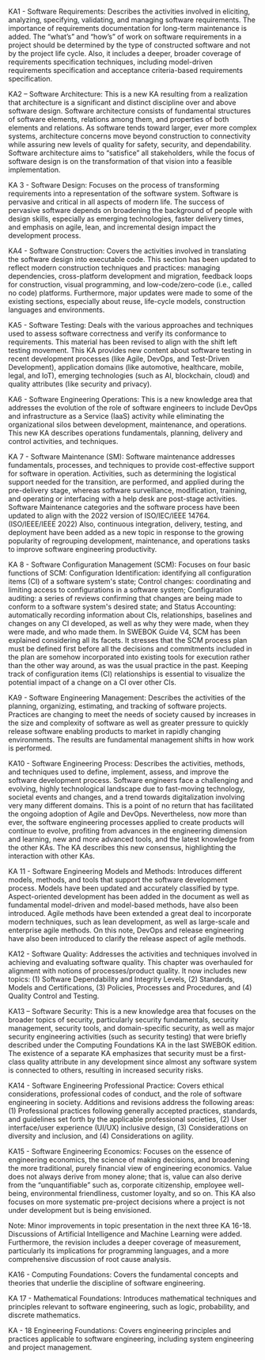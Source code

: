 KA1 - Software Requirements: Describes the activities involved in eliciting, analyzing, specifying, validating, and managing software requirements. The importance of requirements documentation for long-term maintenance is added. The “what’s” and “how’s” of work on software requirements in a project should be determined by the type of constructed software and not by the project life cycle. Also, it includes a deeper, broader coverage of requirements specification techniques, including model-driven requirements specification and acceptance criteria-based requirements specification.

KA2 – Software Architecture: This is a new KA resulting from a realization that architecture is a significant and distinct discipline over and above software design. Software architecture consists of fundamental structures of software elements, relations among them, and properties of both elements and relations. As software tends toward larger, ever more complex systems, architecture concerns move beyond construction to connectivity while assuring new levels of quality for safety, security, and dependability. Software architecture aims to “satisfice” all stakeholders, while the focus of software design is on the transformation of that vision into a feasible implementation.

KA 3 - Software Design: Focuses on the process of transforming requirements into a representation of the software system. Software is pervasive and critical in all aspects of modern life. The success of pervasive software depends on broadening the background of people with design skills, especially as emerging technologies, faster delivery times, and emphasis on agile, lean, and incremental design impact the development process.

KA4 - Software Construction: Covers the activities involved in translating the software design into executable code. This section has been updated to reflect modern construction techniques and practices: managing dependencies, cross-platform development and migration, feedback loops for construction, visual programming, and low-code/zero-code (i.e., called no code) platforms. Furthermore, major updates were made to some of the existing sections, especially about reuse, life-cycle models, construction languages and environments.

KA5 - Software Testing: Deals with the various approaches and techniques used to assess software correctness and verify its conformance to requirements. This material has been revised to align with the shift left testing movement. This KA provides new content about software testing in recent development processes (like Agile, DevOps, and Test-Driven Development), application domains (like automotive, healthcare, mobile, legal, and IoT), emerging technologies (such as AI, blockchain, cloud) and quality attributes (like security and privacy).

KA6 - Software Engineering Operations: This is a new knowledge area that addresses the evolution of the role of software engineers to include DevOps and infrastructure as a Service (IaaS) activity while eliminating the organizational silos between development, maintenance, and operations. This new KA describes operations fundamentals, planning, delivery and control activities, and techniques.

KA 7 - Software Maintenance (SM): Software maintenance addresses fundamentals, processes, and techniques to provide cost-effective support for software in operation. Activities, such as determining the logistical support needed for the transition, are performed, and applied during the pre-delivery stage, whereas software surveillance, modification, training, and operating or interfacing with a help desk are post-stage activities. Software Maintenance categories and the software process have been updated to align with the 2022 version of ISO/IEC/IEEE 14764. (ISO/IEEE/IEEE 2022) Also, continuous integration, delivery, testing, and deployment have been added as a new topic in response to the growing popularity of regrouping development, maintenance, and operations tasks to improve software engineering productivity.

KA 8 - Software Configuration Management (SCM): Focuses on four basic functions of SCM: Configuration Identification: identifying all configuration items (CI) of a software system's state; Control changes: coordinating and limiting access to configurations in a software system; Configuration auditing: a series of reviews confirming that changes are being made to conform to a software system's desired state; and Status Accounting: automatically recording information about CIs, relationships, baselines and changes on any CI developed, as well as why they were made, when they were made, and who made them. In SWEBOK Guide V4, SCM has been explained considering all its facets. It stresses that the SCM process plan must be defined first before all the decisions and commitments included in the plan are somehow incorporated into existing tools for execution rather than the other way around, as was the usual practice in the past. Keeping track of configuration items (CI) relationships is essential to visualize the potential impact of a change on a CI over other CIs.

KA9 - Software Engineering Management: Describes the activities of the planning, organizing, estimating, and tracking of software projects. Practices are changing to meet the needs of society caused by increases in the size and complexity of software as well as greater pressure to quickly release software enabling products to market in rapidly changing environments. The results are fundamental management shifts in how work is performed.

KA10 - Software Engineering Process: Describes the activities, methods, and techniques used to define, implement, assess, and improve the software development process. Software engineers face a challenging and evolving, highly technological landscape due to fast-moving technology, societal events and changes, and a trend towards digitalization involving very many different domains. This is a point of no return that has facilitated the ongoing adoption of Agile and DevOps. Nevertheless, now more than ever, the software engineering processes applied to create products will continue to evolve, profiting from advances in the engineering dimension and learning, new and more advanced tools, and the latest knowledge from the other KAs. The KA describes this new consensus, highlighting the interaction with other KAs.

KA 11 - Software Engineering Models and Methods: Introduces different models, methods, and tools that support the software development process. Models have been updated and accurately classified by type. Aspect-oriented development has been added in the document as well as fundamental model-driven and model-based methods, have also been introduced. Agile methods have been extended a great deal to incorporate modern techniques, such as lean development, as well as large-scale and enterprise agile methods. On this note, DevOps and release engineering have also been introduced to clarify the release aspect of agile methods.

KA12 - Software Quality: Addresses the activities and techniques involved in achieving and evaluating software quality. This chapter was overhauled for alignment with notions of processes/product quality. It now includes new topics: (1) Software Dependability and Integrity Levels, (2) Standards, Models and Certifications, (3) Policies, Processes and Procedures, and (4) Quality Control and Testing.

KA13 – Software Security: This is a new knowledge area that focuses on the broader topics of security, particularly security fundamentals, security management, security tools, and domain-specific security, as well as major security engineering activities (such as security testing) that were briefly described under the Computing Foundations KA in the last SWEBOK edition. The existence of a separate KA emphasizes that security must be a first-class quality attribute in any development since almost any software system is connected to others, resulting in increased security risks.

KA14 - Software Engineering Professional Practice: Covers ethical considerations, professional codes of conduct, and the role of software engineering in society. Additions and revisions address the following areas: (1) Professional practices following generally accepted practices, standards, and guidelines set forth by the applicable professional societies, (2) User interface/user experience (UI/UX) inclusive design, (3) Considerations on diversity and inclusion, and (4) Considerations on agility.

KA15 - Software Engineering Economics: Focuses on the essence of engineering economics, the science of making decisions, and broadening the more traditional, purely financial view of engineering economics. Value does not always derive from money alone; that is, value can also derive from the “unquantifiable” such as, corporate citizenship, employee well-being, environmental friendliness, customer loyalty, and so on. This KA also focuses on more systematic pre-project decisions where a project is not under development but is being envisioned.

Note: Minor improvements in topic presentation in the next three KA 16-18. Discussions of Artificial Intelligence and Machine Learning were added. Furthermore, the revision includes a deeper coverage of measurement, particularly its implications for programming languages, and a more comprehensive discussion of root cause analysis.

KA16 - Computing Foundations: Covers the fundamental concepts and theories that underlie the discipline of software engineering.

KA 17 - Mathematical Foundations: Introduces mathematical techniques and principles relevant to software engineering, such as logic, probability, and discrete mathematics.

KA - 18 Engineering Foundations: Covers engineering principles and practices applicable to software engineering, including system engineering and project management.